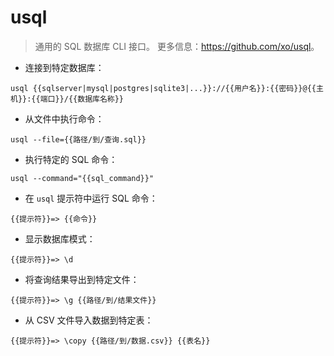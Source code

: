 # usql

> 通用的 SQL 数据库 CLI 接口。
> 更多信息：<https://github.com/xo/usql>。

- 连接到特定数据库：

`usql {{sqlserver|mysql|postgres|sqlite3|...}}://{{用户名}}:{{密码}}@{{主机}}:{{端口}}/{{数据库名称}}`

- 从文件中执行命令：

`usql --file={{路径/到/查询.sql}}`

- 执行特定的 SQL 命令：

`usql --command="{{sql_command}}"`

- 在 `usql` 提示符中运行 SQL 命令：

`{{提示符}}=> {{命令}}`

- 显示数据库模式：

`{{提示符}}=> \d`

- 将查询结果导出到特定文件：

`{{提示符}}=> \g {{路径/到/结果文件}}`

- 从 CSV 文件导入数据到特定表：

`{{提示符}}=> \copy {{路径/到/数据.csv}} {{表名}}`